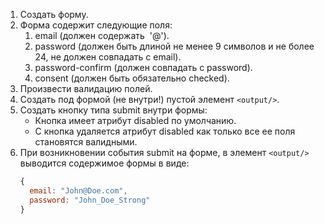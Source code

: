 1. Создать форму.
2. Форма содержит следующие поля:
   1. email (должен содержать  '@').
   2. password (должен быть длиной не менее 9 символов и не более 24, не должен совпадать с email).
   3. password-confirm (должен совпадать с password).
   4. consent (должен быть обязательно checked).
3. Произвести валидацию полей.
4. Создать под формой (не внутри!) пустой элемент `<output/>`.
5. Создать кнопку типа submit внутри формы:
   * Кнопка имеет атрибут disabled по умолчанию.
   * С кнопка удаляется атрибут disabled как только все ее поля становятся валидными.
6. При возникновении события submit на форме, в элемент `<output/>` выводится содержимое формы в виде:
   ```javascript
   {
     email: "John@Doe.com",
     password: "John_Doe_Strong"
   }
   ```
